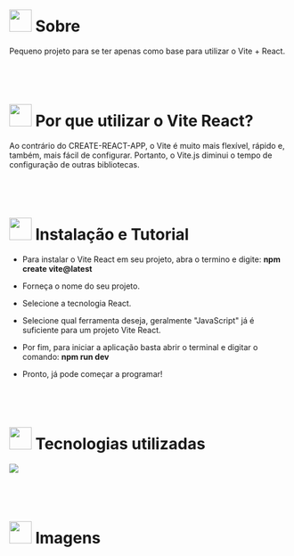 # <img height="40" src="https://user-images.githubusercontent.com/84249945/219458363-0df46081-95bd-4878-a828-541457541cbd.png"/> Sobre
Pequeno projeto para se ter apenas como base para utilizar o Vite + React.

<br><br>

# <img height="40" src="https://user-images.githubusercontent.com/84249945/219471082-bba3510e-ee6d-4a6e-bf78-d7afc692043e.png"/> Por que utilizar o Vite React?
Ao contrário do CREATE-REACT-APP, o Vite é muito mais flexível, rápido e, também, mais fácil de configurar. Portanto, o Vite.js diminui o tempo de configuração de outras bibliotecas.

<br><br>

# <img height="40" src="https://user-images.githubusercontent.com/84249945/219701953-d9aadf6c-065a-4176-8c21-3b13c497f752.png"/> Instalação e Tutorial
- Para instalar o Vite React em seu projeto, abra o termino e digite: <strong>npm create vite@latest</strong>

- Forneça o nome do seu projeto.

- Selecione a tecnologia React.

- Selecione qual ferramenta deseja, geralmente "JavaScript" já é suficiente para um projeto Vite React.

- Por fim, para iniciar a aplicação basta abrir o terminal e digitar o comando: <strong>npm run dev</strong>

- Pronto, já pode começar a programar!

<br><br>

# <img height="40" src="https://user-images.githubusercontent.com/84249945/219471565-77dd520e-41ee-41f8-8fb9-0e259535a867.png"/> Tecnologias utilizadas

<p>
  <a href="https://skillicons.dev">
    <img src="https://skillicons.dev/icons?i=js,vite,react,nodejs,html,css" />
  </a>
</p>

<br><br>

# <img height="40" src="https://user-images.githubusercontent.com/84249945/219472556-367952b0-d430-495e-87b9-3f4611bdab21.png" /> Imagens


